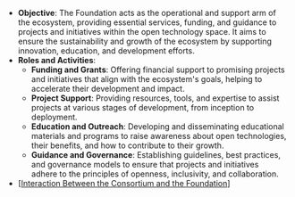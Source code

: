 - **Objective**: The Foundation acts as the operational and support arm of the ecosystem, providing essential services, funding, and guidance to projects and initiatives within the open technology space. It aims to ensure the sustainability and growth of the ecosystem by supporting innovation, education, and development efforts.
- **Roles and Activities**:
	- **Funding and Grants**: Offering financial support to promising projects and initiatives that align with the ecosystem's goals, helping to accelerate their development and impact.
	- **Project Support**: Providing resources, tools, and expertise to assist projects at various stages of development, from inception to deployment.
	- **Education and Outreach**: Developing and disseminating educational materials and programs to raise awareness about open technologies, their benefits, and how to contribute to their growth.
	- **Guidance and Governance**: Establishing guidelines, best practices, and governance models to ensure that projects and initiatives adhere to the principles of openness, inclusivity, and collaboration.
- [[Interaction Between the Consortium and the Foundation]]

[//begin]: # "Autogenerated link references for markdown compatibility"
[Interaction Between the Consortium and the Foundation]: <Interaction Between the Consortium and the Foundation> "Interaction Between the Consortium and the Foundation"
[//end]: # "Autogenerated link references"